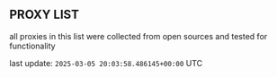 ## PROXY LIST

all proxies in this list were collected from open sources and tested for functionality

last update: `2025-03-05 20:03:58.486145+00:00` UTC